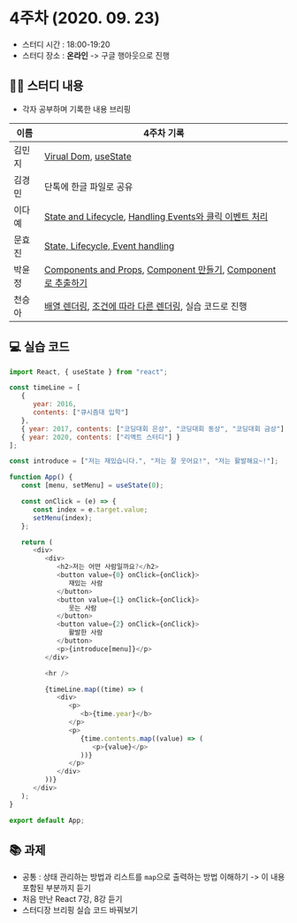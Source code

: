# 4주차 (2020. 09. 23)

* 스터디 시간 : 18:00-19:20
* 스터디 장소 : **온라인** -> 구글 행아웃으로 진행
 
## 🏃‍♀️ 스터디 내용
* 각자 공부하며 기록한 내용 브리핑

| 이름 | 4주차 기록 |
| --- | --- | 
| 김민지 | [Virual Dom](https://github.com/mnxmnz/TIL/blob/master/React/virtualdom.md), [useState](https://github.com/mnxmnz/TIL/blob/master/React/usestate.md) |
| 김경민 | 단톡에 한글 파일로 공유 |
| 이다예 | [State and Lifecycle](https://yeyeah.tistory.com/5), [Handling Events와 클릭 이벤트 처리](https://yeyeah.tistory.com/6) |
| 문효진 | [State, Lifecycle, Event handling](https://devvjin.tistory.com/3) |
| 박윤정 | [Components and Props](https://parkyunjung.tistory.com/11), [Component 만들기](https://parkyunjung.tistory.com/12), [Component로 추출하기](https://parkyunjung.tistory.com/13) |
| 천승아 | [배열 렌더링](https://github.com/1000peach/React-Study/tree/master/01.%20%EC%83%81%ED%83%9C%20%EA%B4%80%EB%A6%AC/01-02.%20%EB%B0%B0%EC%97%B4%20%EC%83%81%ED%83%9C%20%EA%B4%80%EB%A6%AC/01.%20%EB%B0%B0%EC%97%B4%20%EB%A0%8C%EB%8D%94%EB%A7%81), [조건에 따라 다른 렌더링](https://github.com/1000peach/React-Study/blob/master/00.%20%EA%B8%B0%EC%B4%88%2C%20%ED%8C%81.md), 실습 코드로 진행 |

## 💻 실습 코드
```javascript
import React, { useState } from "react";

const timeLine = [
   {
      year: 2016,
      contents: ["큐시즘대 입학"]
   },
   { year: 2017, contents: ["코딩대회 은상", "코딩대회 동상", "코딩대회 금상"] },
   { year: 2020, contents: ["리액트 스터디"] }
];

const introduce = ["저는 재밌습니다.", "저는 잘 웃어요!", "저는 활발해요~!"];

function App() {
   const [menu, setMenu] = useState(0);

   const onClick = (e) => {
      const index = e.target.value;
      setMenu(index);
   };

   return (
      <div>
         <div>
            <h2>저는 어떤 사람일까요?</h2>
            <button value={0} onClick={onClick}>
               재밌는 사람
            </button>
            <button value={1} onClick={onClick}>
               웃는 사람
            </button>
            <button value={2} onClick={onClick}>
               활발한 사람
            </button>
            <p>{introduce[menu]}</p>
         </div>

         <hr />

         {timeLine.map((time) => (
            <div>
               <p>
                  <b>{time.year}</b>
               </p>
               <p>
                  {time.contents.map((value) => (
                     <p>{value}</p>
                  ))}
               </p>
            </div>
         ))}
      </div>
   );
}

export default App;
```

## 📚 과제
* 공통 : 상태 관리하는 방법과 리스트를 `map`으로 출력하는 방법 이해하기 -> 이 내용 포함된 부분까지 듣기
* 처음 만난 React 7강, 8강 듣기
* 스터디장 브리핑 실습 코드 바꿔보기